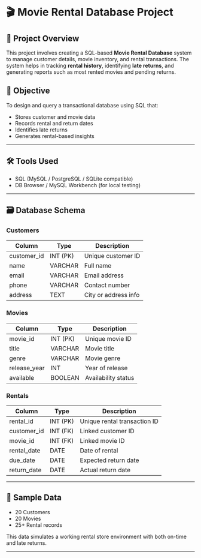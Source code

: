 # 🎬 Movie Rental Database Project

## 📘 Project Overview
This project involves creating a SQL-based **Movie Rental Database** system to manage customer details, movie inventory, and rental transactions. The system helps in tracking **rental history**, identifying **late returns**, and generating reports such as most rented movies and pending returns.

## 🎯 Objective
To design and query a transactional database using SQL that:
- Stores customer and movie data
- Records rental and return dates
- Identifies late returns
- Generates rental-based insights

---

## 🛠️ Tools Used
- SQL (MySQL / PostgreSQL / SQLite compatible)
- DB Browser / MySQL Workbench (for local testing)

---

## 🗃️ Database Schema

### Customers
| Column       | Type        | Description                    |
|--------------|-------------|--------------------------------|
| customer_id  | INT (PK)    | Unique customer ID             |
| name         | VARCHAR     | Full name                      |
| email        | VARCHAR     | Email address                  |
| phone        | VARCHAR     | Contact number                 |
| address      | TEXT        | City or address info           |

### Movies
| Column       | Type        | Description                    |
|--------------|-------------|--------------------------------|
| movie_id     | INT (PK)    | Unique movie ID                |
| title        | VARCHAR     | Movie title                    |
| genre        | VARCHAR     | Movie genre                    |
| release_year | INT         | Year of release                |
| available    | BOOLEAN     | Availability status            |

### Rentals
| Column       | Type        | Description                    |
|--------------|-------------|--------------------------------|
| rental_id    | INT (PK)    | Unique rental transaction ID   |
| customer_id  | INT (FK)    | Linked customer ID             |
| movie_id     | INT (FK)    | Linked movie ID                |
| rental_date  | DATE        | Date of rental                 |
| due_date     | DATE        | Expected return date           |
| return_date  | DATE        | Actual return date             |

---

## 🧪 Sample Data
- 20 Customers
- 20 Movies
- 25+ Rental records

This data simulates a working rental store environment with both on-time and late returns.

---


